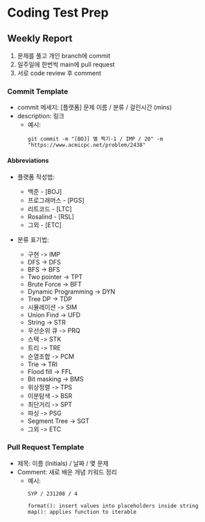 # Coding Test Prep
## Weekly Report

1. 문제를 풀고 개인 branch에 commit
2. 일주일에 한번씩 main에 pull request
3. 서로 code review 후 comment

### Commit Template
- commit 메세지: [플랫폼] 문제 이름 / 분류 / 걸린시간 (mins)
- description: 링크
  * 예시:
    ```
    git commit -m "[BOJ] 별 찍기-1 / IMP / 20" -m "https://www.acmicpc.net/problem/2438"
    ```

#### Abbreviations
- 플랫폼 작성법: 
  * 백준 - [BOJ] 
  * 프로그래머스 - [PGS] 
  * 리트코드 - [LTC]
  * Rosalind - [RSL]
  * 그외 - [ETC]

- 분류 표기법:
  * 구현 -> IMP
  * DFS -> DFS
  * BFS -> BFS
  * Two pointer -> TPT
  * Brute Force -> BFT
  * Dynamic Programming -> DYN
  * Tree DP -> TDP
  * 시뮬레이션 -> SIM
  * Union Find -> UFD
  * String -> STR
  * 우선순위 큐 -> PRQ
  * 스택 -> STK
  * 트리 -> TRE
  * 순열조합 -> PCM
  * Trie -> TRI
  * Flood fill -> FFL
  * Bit masking -> BMS
  * 위상정렬 -> TPS
  * 이분탐색 -> BSR
  * 최단거리 -> SPT
  * 파싱 -> PSG
  * Segment Tree -> SGT
  * 그외 -> ETC

### Pull Request Template
- 제목: 이름 (Initials) / 날짜 / 몇 문제
- Comment: 새로 배운 개념 키워드 정리
  * 예시:
    ```
    SYP / 231208 / 4
    ```
    ```
    format(): insert values into placeholders inside string
    map(): applies function to iterable
    ```
